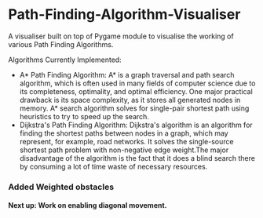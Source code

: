 # Path-Finding-Algorithm-Visualiser
A visualiser built on top of Pygame module to visualise the working of various Path Finding Algorithms.

Algorithms Currently Implemented:
- A* Path Finding Algorithm: A* is a graph traversal and path search algorithm, which is often used in many fields of computer science due to its completeness, optimality, 
                             and optimal efficiency. One major practical drawback is its space complexity, as it stores all generated nodes in memory.
                             A* search algorithm solves for single-pair shortest path using heuristics to try to speed up the search.
- Dijkstra's Path Finding Algorithm: Dijkstra's algorithm is an algorithm for finding the shortest paths between nodes in a graph, which may represent, for example, road networks.
                                     It solves the single-source shortest path problem with non-negative edge weight.The major disadvantage of the algorithm is the fact that it                                        does a blind search there by consuming a lot of time waste of necessary resources.
                                     
### Added Weighted obstacles 

#### Next up: Work on enabling diagonal movement.
